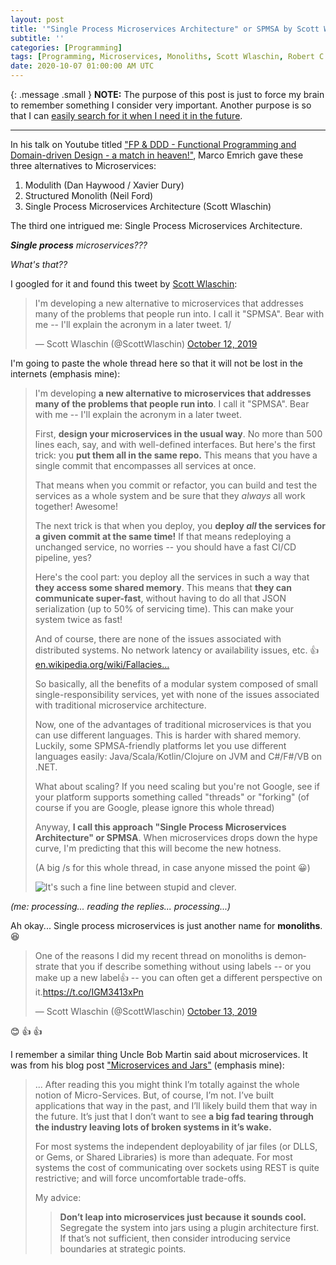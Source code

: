 ```yaml
---
layout: post
title: '"Single Process Microservices Architecture" or SPMSA by Scott Wlaschin'
subtitle: ''
categories: [Programming]
tags: [Programming, Microservices, Monoliths, Scott Wlaschin, Robert C. Martin]
date: 2020-10-07 01:00:00 AM UTC
---
```


<!-- October 6, 2020 5:43 PM Philippine Time -->

{: .message .small }
**NOTE:** The purpose of this post is just to force my brain to remember something I consider very important. Another purpose is so that I can [easily search for it when I need it in the future](https://www.hanselman.com/blog/TheVBEquivalentToCTypeofKeyword.aspx).

-----

In his talk on Youtube titled ["FP & DDD - Functional Programming and Domain-driven Design - a match in heaven!"](https://www.youtube.com/watch?v=zhA-2JQ8XKc&ab_channel=codecentricAG), Marco Emrich gave these three alternatives to Microservices:

1. Modulith (Dan Haywood / Xavier Dury)
2. Structured Monolith (Neil Ford)
3. Single Process Microservices Architecture (Scott Wlaschin)

The third one intrigued me: Single Process Microservices Architecture.

_**Single process** microservices???_

_What's that??_

<!--more-->

I googled for it and found this tweet by [Scott Wlaschin](https://scottwlaschin.com/):

<blockquote class="twitter-tweet"><p lang="en" dir="ltr">I&#39;m developing a new alternative to microservices that addresses many of the problems that people run into. I call it &quot;SPMSA&quot;. Bear with me -- I&#39;ll explain the acronym in a later tweet. 1/</p>&mdash; Scott Wlaschin (@ScottWlaschin) <a href="https://twitter.com/ScottWlaschin/status/1183023838487044096?ref_src=twsrc%5Etfw">October 12, 2019</a></blockquote> <script async src="https://platform.twitter.com/widgets.js" charset="utf-8"></script>


I'm going to paste the whole thread here so that it will not be lost in the internets (emphasis mine): 

> I'm developing **a new alternative to microservices that addresses many of the problems that people run into**. I call it "SPMSA". Bear with me -- I'll explain the acronym in a later tweet.
> 
> First, **design your microservices in the usual way**. No more than 500 lines each, say, and with well-defined interfaces. But here's the first trick: you **put them all in the same repo.** This means that you have a single commit that encompasses all services at once.
>  
> That means when you commit or refactor, you can build and test the services as a whole system and be sure that they *always* all work together! Awesome!
>  
> The next trick is that when you deploy, you **deploy *all* the services for a given commit at the same time!** If that means redeploying a unchanged service, no worries -- you should have a fast CI/CD pipeline, yes?
> 
> Here's the cool part: you deploy all the services in such a way that **they access some shared memory**. This means that **they can communicate super-fast**, without having to do all that JSON serialization (up to 50% of servicing time). This can make your system twice as fast!
> 
> And of course, there are none of the issues associated with distributed systems. No network latency or availability issues, etc. 👍
[en.wikipedia.org/wiki/Fallacies…](https://en.wikipedia.org/wiki/Fallacies_of_distributed_computing)
>
> So basically, all the benefits of a modular system composed of small single-responsibility services, yet with none of the issues associated with traditional microservice architecture.
> 
> Now, one of the advantages of traditional microservices is that you can use different languages. This is harder with shared memory. Luckily, some SPMSA-friendly platforms let you use different languages easily: Java/Scala/Kotlin/Clojure on JVM and C#/F#/VB on .NET.
> 
> What about scaling? If you need scaling but you're not Google, see if your platform supports something called "threads" or "forking" (of course if you are Google, please ignore this whole thread)
>  
> Anyway, **I call this approach "Single Process Microservices Architecture" or SPMSA**. When microservices drops down the hype curve, I'm predicting that this will become the new hotness.
> 
> (A big /s for this whole thread, in case anyone missed the point 😀) 
>
> ![It's such a fine line between stupid and clever.](https://pbs.twimg.com/tweet_video_thumb/EGs6W1lXkAYRHWs.jpg)

_(me: processing... reading the replies... processing...)_

Ah okay... Single process microservices is just another name for **monoliths**. :laughing:

<blockquote class="twitter-tweet"><p lang="en" dir="ltr">One of the reasons I did my recent thread on monoliths is demonstrate that you if describe something without using labels -- or you make up a new label👍 -- you can often get a different perspective on it.<a href="https://t.co/IGM3413xPn">https://t.co/IGM3413xPn</a></p>&mdash; Scott Wlaschin (@ScottWlaschin) <a href="https://twitter.com/ScottWlaschin/status/1183320324835819520?ref_src=twsrc%5Etfw">October 13, 2019</a></blockquote> <script async src="https://platform.twitter.com/widgets.js" charset="utf-8"></script>

:blush: :+1: :+1:

I remember a similar thing Uncle Bob Martin said about microservices. It was from his blog post ["Microservices and Jars"](http://blog.cleancoder.com/uncle-bob/2014/09/19/MicroServicesAndJars.html) (emphasis mine):

> ... After reading this you might think I’m totally against the whole notion of Micro-Services. But, of course, I’m not. I’ve built applications that way in the past, and I’ll likely build them that way in the future. It’s just that I don’t want to see **a big fad tearing through the industry leaving lots of broken systems in it’s wake.**
> 
> For most systems the independent deployability of jar files (or DLLS, or Gems, or Shared Libraries) is more than adequate. For most systems the cost of communicating over sockets using REST is quite restrictive; and will force uncomfortable trade-offs.
> 
> My advice:
> 
> > **Don’t leap into microservices just because it sounds cool.** Segregate the system into jars using a plugin architecture first. If that’s not sufficient, then consider introducing service boundaries at strategic points.




